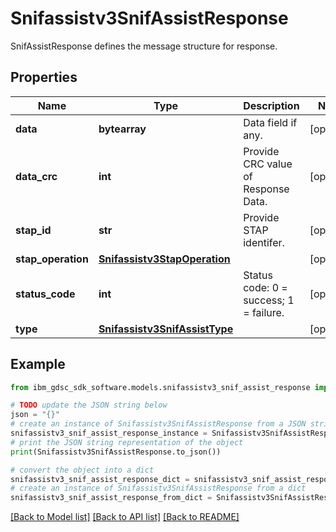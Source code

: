 # Snifassistv3SnifAssistResponse

SnifAssistResponse defines the message structure for response.

## Properties

Name | Type | Description | Notes
------------ | ------------- | ------------- | -------------
**data** | **bytearray** | Data field if any. | [optional] 
**data_crc** | **int** | Provide CRC value of Response Data. | [optional] 
**stap_id** | **str** | Provide STAP identifer. | [optional] 
**stap_operation** | [**Snifassistv3StapOperation**](Snifassistv3StapOperation.md) |  | [optional] 
**status_code** | **int** | Status code: 0 &#x3D; success; 1 &#x3D; failure. | [optional] 
**type** | [**Snifassistv3SnifAssistType**](Snifassistv3SnifAssistType.md) |  | [optional] 

## Example

```python
from ibm_gdsc_sdk_software.models.snifassistv3_snif_assist_response import Snifassistv3SnifAssistResponse

# TODO update the JSON string below
json = "{}"
# create an instance of Snifassistv3SnifAssistResponse from a JSON string
snifassistv3_snif_assist_response_instance = Snifassistv3SnifAssistResponse.from_json(json)
# print the JSON string representation of the object
print(Snifassistv3SnifAssistResponse.to_json())

# convert the object into a dict
snifassistv3_snif_assist_response_dict = snifassistv3_snif_assist_response_instance.to_dict()
# create an instance of Snifassistv3SnifAssistResponse from a dict
snifassistv3_snif_assist_response_from_dict = Snifassistv3SnifAssistResponse.from_dict(snifassistv3_snif_assist_response_dict)
```
[[Back to Model list]](../README.md#documentation-for-models) [[Back to API list]](../README.md#documentation-for-api-endpoints) [[Back to README]](../README.md)


